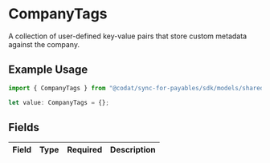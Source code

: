 # CompanyTags

A collection of user-defined key-value pairs that store custom metadata against the company.

## Example Usage

```typescript
import { CompanyTags } from "@codat/sync-for-payables/sdk/models/shared";

let value: CompanyTags = {};
```

## Fields

| Field       | Type        | Required    | Description |
| ----------- | ----------- | ----------- | ----------- |